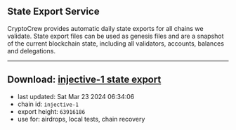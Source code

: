 ## State Export Service
CryptoCrew provides automatic daily state exports for all chains we validate. State export files can be used as genesis files and are a snapshot of the current blockchain state, including all validators, accounts, balances and delegations.

---
**Download: [injective-1 state export](https://dl-eu2.ccvalidators.com/SERVICE/injective/injective-1_export_63916186.json)**
---

- last updated: Sat Mar 23 2024 06:34:06
- chain id: `injective-1`
- export height: `63916186`
- use for: airdrops, local tests, chain recovery
